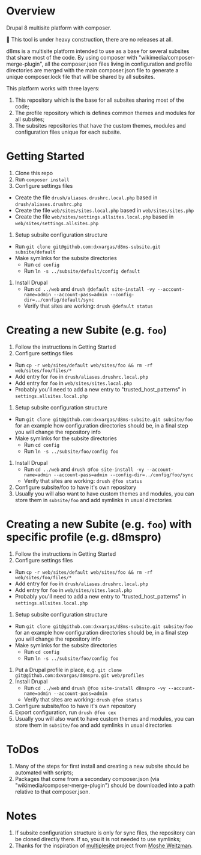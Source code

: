 Overview
===============
Drupal 8 multisite platform with composer.

:bell: This tool is under heavy construction, there are no releases at all.

d8ms is a multisite platform intended to use as a base for several subsites that
share most of the code. By using composer with "wikimedia/composer-merge-plugin",
all the composer.json files living in configuration and profile directories are
merged with the main composer.json file to generate a unique composer.lock file
that will be shared by all subsites.
 
This platform works with three layers:
1. This repository which is the base for all subsites sharing most of the code;
1. The profile repository which is defines common themes and modules for all
subsites;
1. The subsites repositories that have the custom themes, modules and
configuration files unique for each subsite.

Getting Started
===============
1. Clone this repo
1. Run `composer install`
1. Configure settings files
  * Create the file `drush/aliases.drushrc.local.php` based in `drush/aliases.drushrc.php`
  * Create the file `web/sites/sites.local.php` based in `web/sites/sites.php`
  * Create the file `web/sites/settings.allsites.local.php` based in `web/sites/settings.allsites.php`
1. Setup subsite configuration structure
  * Run `git clone git@github.com:dxvargas/d8ms-subsite.git subsite/default`
  * Make symlinks for the subsite directories
    * Run `cd config`
    * Run `ln -s ../subsite/default/config default`
1. Install Drupal
    * Run `cd ../web` and `drush @default site-install -vy --account-name=admin --account-pass=admin --config-dir=../config/default/sync`
    * Verify that sites are working: `drush @default status`


Creating a new Subite (e.g. `foo`)
===============

1. Follow the instructions in Getting Started
1. Configure settings files
  * Run `cp -r web/sites/default web/sites/foo && rm -rf web/sites/foo/files/*`
  * Add entry for `foo` in `drush/aliases.drushrc.local.php`
  * Add entry for `foo` in `web/sites/sites.local.php`
  * Probably you'll need to add a new entry to "trusted_host_patterns" in `settings.allsites.local.php`
1. Setup subsite configuration structure
  * Run `git clone git@github.com:dxvargas/d8ms-subsite.git subsite/foo` for an
example how configuration directories should be, in a final step you will change
the repository info
  * Make symlinks for the subsite directories
    * Run `cd config`
    * Run `ln -s ../subsite/foo/config foo`
1. Install Drupal
    * Run `cd ../web` and `drush @foo site-install -vy --account-name=admin --account-pass=admin --config-dir=../config/foo/sync`
    * Verify that sites are working: `drush @foo status`
1. Configure subsite/foo to have it's own repository
1. Usually you will also want to have custom themes and modules, you can store
them in `subsite/foo` and add symlinks in usual directories

Creating a new Subite (e.g. `foo`) with specific profile (e.g. d8mspro)
===============

1. Follow the instructions in Getting Started
1. Configure settings files
  * Run `cp -r web/sites/default web/sites/foo && rm -rf web/sites/foo/files/*`
  * Add entry for `foo` in `drush/aliases.drushrc.local.php`
  * Add entry for `foo` in `web/sites/sites.local.php`
  * Probably you'll need to add a new entry to "trusted_host_patterns" in `settings.allsites.local.php`
1. Setup subsite configuration structure
  * Run `git clone git@github.com:dxvargas/d8ms-subsite.git subsite/foo` for an
example how configuration directories should be, in a final step you will change
the repository info
  * Make symlinks for the subsite directories
    * Run `cd config`
    * Run `ln -s ../subsite/foo/config foo`
1. Put a Drupal profile in place, e.g. `git clone git@github.com:dxvargas/d8mspro.git web/profiles`
1. Install Drupal
    * Run `cd ../web` and `drush @foo site-install d8mspro -vy --account-name=admin --account-pass=admin`
    * Verify that sites are working: `drush @foo status`
1. Configure subsite/foo to have it's own repository
1. Export configuration, run `drush @foo cex`
1. Usually you will also want to have custom themes and modules, you can store
them in `subsite/foo` and add symlinks in usual directories

ToDos
===============

1. Many of the steps for first install and creating a new subsite should be
automated with scripts;
1. Packages that come from a secondary composer.json (via "wikimedia/composer-merge-plugin")
should be downloaded into a path relative to that composer.json.

Notes
================

1. If subsite configuration structure is only for sync files, the repository
can be cloned directly there. If so, you it is not needed to use symlinks;
1. Thanks for the inspiration of [multiplesite](https://github.com/weitzman/multiplesite)
project from [Moshe Weitzman](https://github.com/weitzman).
